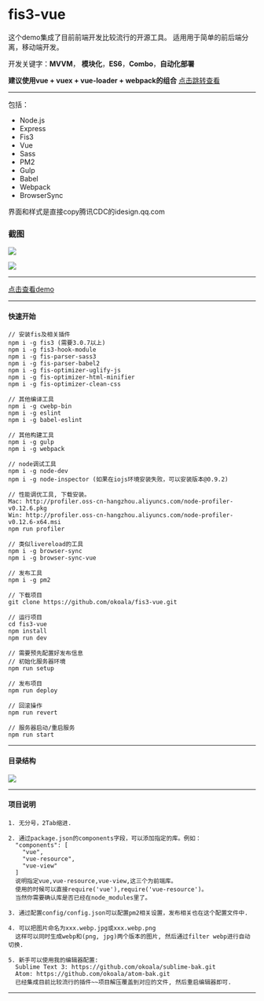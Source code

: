 # fis3-vue

这个demo集成了目前前端开发比较流行的开源工具。
适用用于简单的前后端分离，移动端开发。

开发关键字：**MVVM**， **模块化**，**ES6**，**Combo**，**自动化部署**

**建议使用vue + vuex + vue-loader + webpack的组合**
[点击跳转查看](https://github.com/okoala/vue-vuex.git)

------

包括：

  * Node.js
  * Express
  * Fis3
  * Vue
  * Sass
  * PM2
  * Gulp
  * Babel
  * Webpack
  * BrowserSync


界面和样式是直接copy腾讯CDC的idesign.qq.com

### 截图

![](http://i1.tietuku.com/8f4dd53803c48148.png)

![](http://i1.tietuku.com/50a4afbf50a549fc.png)

------

[点击查看demo](http://idesign.kulife.net/)

------

#### 快速开始

    // 安装fis及相关插件
    npm i -g fis3 (需要3.0.7以上)
    npm i -g fis3-hook-module
    npm i -g fis-parser-sass3
    npm i -g fis-parser-babel2
    npm i -g fis-optimizer-uglify-js
    npm i -g fis-optimizer-html-minifier
    npm i -g fis-optimizer-clean-css

    // 其他编译工具
    npm i -g cwebp-bin
    npm i -g eslint
    npm i -g babel-eslint

    // 其他构建工具
    npm i -g gulp
    npm i -g webpack

    // node调试工具
    npm i -g node-dev
    npm i -g node-inspector (如果在iojs环境安装失败，可以安装版本@0.9.2)

    // 性能调优工具, 下载安装。
    Mac: http://profiler.oss-cn-hangzhou.aliyuncs.com/node-profiler-v0.12.6.pkg
    Win: http://profiler.oss-cn-hangzhou.aliyuncs.com/node-profiler-v0.12.6-x64.msi
    npm run profiler

    // 类似livereload的工具
    npm i -g browser-sync
    npm i -g browser-sync-vue

    // 发布工具
    npm i -g pm2

    // 下载项目
    git clone https://github.com/okoala/fis3-vue.git

    // 运行项目
    cd fis3-vue
    npm install
    npm run dev

    // 需要预先配置好发布信息
    // 初始化服务器环境
    npm run setup

    // 发布项目
    npm run deploy

    // 回滚操作
    npm run revert

    // 服务器启动/重启服务
    npm run start

------

#### 目录结构

![](http://i1.tietuku.com/c13327378bc09699.png)

-----
#### 项目说明
    1. 无分号，2Tab缩进.

    2. 通过package.json的components字段，可以添加指定的库。例如：
      "components": [
        "vue",
        "vue-resource",
        "vue-view"
      ]
      说明指定vue,vue-resource,vue-view,这三个为前端库。
      使用的时候可以直接require('vue'),require('vue-resource')。
      当然你需要确认库是否已经在node_modules里了。

    3. 通过配置config/config.json可以配置pm2相关设置，发布相关也在这个配置文件中.

    4. 可以把图片命名为xxx.webp.jpg或xxx.webp.png
      这样可以同时生成webp和(png, jpg)两个版本的图片, 然后通过filter webp进行自动切换.

    5. 新手可以使用我的编辑器配置:
      Sublime Text 3: https://github.com/okoala/sublime-bak.git
      Atom: https://github.com/okoala/atom-bak.git
      已经集成目前比较流行的插件~~项目解压覆盖到对应的文件, 然后重启编辑器即可.


------
